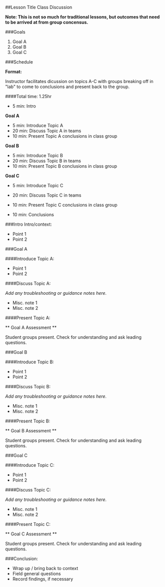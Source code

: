##Lesson Title Class Discussion

**Note: This is not so much for traditional lessons, but outcomes that need to be arrived at from group concensus.**

###Goals
1. Goal A
2. Goal B
3. Goal C

###Schedule

**Format:**

Instructor facilitates dicussion on topics A-C with groups breaking off in "lab" to come to conclusions and present back to the group.

####Total time: 1.25hr

- 5 min: Intro

**Goal A**

- 5 min: Introduce Topic A
- 20 min: Discuss Topic A in teams
- 10 min: Present Topic A conclusions in class group


**Goal B**

- 5 min: Introduce Topic B
- 20 min: Discuss Topic B in teams
- 10 min: Present Topic B conclusions in class group


**Goal C**

- 5 min: Introduce Topic C
- 20 min: Discuss Topic C in teams
- 10 min: Present Topic C conclusions in class group

- 10 min: Conclusions

###Intro
Intro/context:

+ Point 1
+ Point 2

###Goal A

####Introduce Topic A:

+ Point 1
+ Point 2

####Discuss Topic A:

*Add any troubleshooting or guidance notes here.*

+ Misc. note 1
+ Misc. note 2


####Present Topic A:

** Goal A Assessment **

Student groups present. Check for understanding and ask leading questions.

###Goal B

####Introduce Topic B:

+ Point 1
+ Point 2

####Discuss Topic B:

*Add any troubleshooting or guidance notes here.*

+ Misc. note 1
+ Misc. note 2


####Present Topic B:

** Goal B Assessment **

Student groups present. Check for understanding and ask leading questions.

###Goal C

####Introduce Topic C:

+ Point 1
+ Point 2

####Discuss Topic C:

*Add any troubleshooting or guidance notes here.*

+ Misc. note 1
+ Misc. note 2


####Present Topic C:


** Goal C Assessment **

Student groups present. Check for understanding and ask leading questions.


###Conclusion:

- Wrap up / bring back to context
- Field general questions
- Record findings, if necessary 
